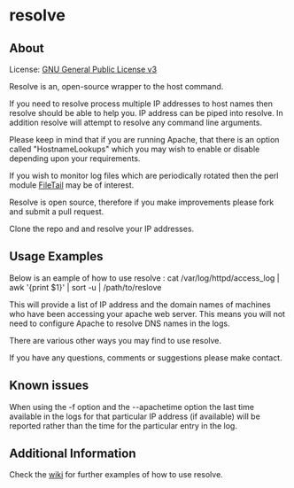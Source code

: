 # resolve #

About
--------

License: [GNU General Public License v3][1]

Resolve is an, open-source wrapper to the host command.

If you need to resolve process multiple IP addresses to host names then resolve should be able to help you. IP address can be piped into resolve. In addition resolve will attempt to resolve any command line arguments.

Please keep in mind that if you are running Apache, that there is an option called "HostnameLookups" which you may wish to enable or disable depending upon your requirements.

If you wish to monitor log files which are periodically rotated then the perl module [FileTail][2] may be of interest.

Resolve is open source, therefore if you make improvements please fork and submit a pull request.

Clone the repo and and resolve your IP addresses.

Usage Examples
---------

Below is an eample of how to use resolve : 
cat /var/log/httpd/access_log | awk '{print $1}' | sort -u | /path/to/reslove

This will provide a list of IP address and the domain names of machines who have been accessing your apache web server. This means you will not need to configure Apache to resolve DNS names in the logs.

There are various other ways you may find to use resolve.

If you have any questions, comments or suggestions please make contact.

Known issues
---------

When using the -f option and the --apachetime option the last time available in the logs for that particular IP address (if available) will be reported rather than the time for the particular entry in the log.


Additional Information
---------
Check the [wiki][3] for further examples of how to use resolve.

  [1]: http://www.gnu.org/licenses/gpl.html
  [2]: href="http://search.cpan.org/~mgrabnar/File-Tail-0.99.3/Tail.pm">FileTail
  [3]:https://github.com/henri/resolve/wiki
